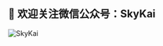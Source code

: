 ## 👋 欢迎关注微信公众号：SkyKai 


![SkyKai](https://github-readme-stats.vercel.app/api?username=SkyKai521&theme=vue-dark&show_icons=true)

<!--
**Skykai521/Skykai521** is a ✨ _special_ ✨ repository because its `README.md` (this file) appears on your GitHub profile.

Here are some ideas to get you started:

- 🔭 I’m currently working on ...
- 🌱 I’m currently learning ...
- 👯 I’m looking to collaborate on ...
- 🤔 I’m looking for help with ...
- 💬 Ask me about ...
- 📫 How to reach me: ...
- 😄 Pronouns: ...
- ⚡ Fun fact: ...
-->

